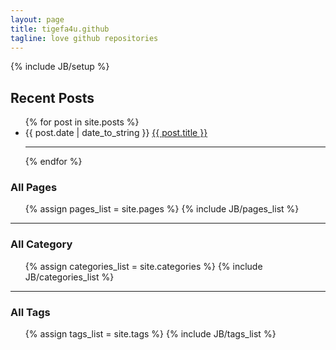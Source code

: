 ```yaml
---
layout: page
title: tigefa4u.github
tagline: love github repositories
---
```

{% include JB/setup %}
    
## Recent Posts

<div class="row">
<div class="col-md-8 span9">
<div class="alert alert-info">
<ul class="posts">
  {% for post in site.posts %}
    <li><span class="label label-info"><i class="icon-calendar icon-white"></i> {{ post.date | date_to_string }}</span> <i class="icon-random"></i> <a href="{{ BASE_PATH }}{{ post.url }}">{{ post.title }}</a></li>
	<hr>
  {% endfor %}
</ul>
</div>
</div>
<div class="col-md-4 span4 well well-small">
<h3><i class="icon-folder-close"></i> All Pages</h3>
<ul>
{% assign pages_list = site.pages %}
{% include JB/pages_list %}
</ul>
<hr>
<h3><i class="icon-folder-open"></i> All Category</h3>
<ul class="tag_box inline">
  {% assign categories_list = site.categories %}
  {% include JB/categories_list %}
</ul>
<hr>
<h3><i class="icon-tags"></i> All Tags</h3>
<ul class="tag_box inline">
  {% assign tags_list = site.tags %}  
  {% include JB/tags_list %}
</ul>
</div>
</div> <!-- // row -->


